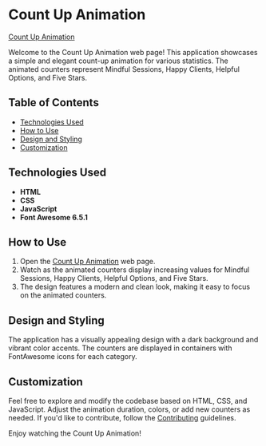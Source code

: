 # Count Up Animation

[Count Up Animation](https://umar-ashraf09.github.io/Count-Up-Animation/)

Welcome to the Count Up Animation web page! This application showcases a simple and elegant count-up animation for various statistics. The animated counters represent Mindful Sessions, Happy Clients, Helpful Options, and Five Stars.

## Table of Contents

- [Technologies Used](#technologies-used)
- [How to Use](#how-to-use)
- [Design and Styling](#design-and-styling)
- [Customization](#customization)

## Technologies Used

- **HTML**
- **CSS**
- **JavaScript**
- **Font Awesome 6.5.1**

## How to Use

1. Open the [Count Up Animation](https://umar-ashraf09.github.io/Count-Up-Animation/) web page.
2. Watch as the animated counters display increasing values for Mindful Sessions, Happy Clients, Helpful Options, and Five Stars.
3. The design features a modern and clean look, making it easy to focus on the animated counters.

## Design and Styling

The application has a visually appealing design with a dark background and vibrant color accents. The counters are displayed in containers with FontAwesome icons for each category.

## Customization

Feel free to explore and modify the codebase based on HTML, CSS, and JavaScript. Adjust the animation duration, colors, or add new counters as needed. If you'd like to contribute, follow the [Contributing](#contributing) guidelines.

Enjoy watching the Count Up Animation!
